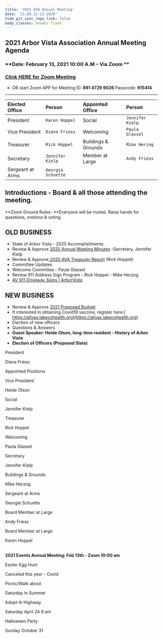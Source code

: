```yaml
---
title: '2021 AVA Annual Meeting'
date: '21:09 21-12-2020'
hide_git_sync_repo_link: false
body_classes: header-fixed
---
```


<link id="linkstyle" rel='stylesheet' href='/css/ava.css'/>

## 2021 Arbor Vista Association Annual Meeting Agenda
### **Date:  February 13, 2021  10:00 A.M – Via Zoom **
### [Click HERE for Zoom Meeting](https://us02web.zoom.us/j/89147299026?pwd=Wlh0RjF5a0JqRU96WXJKUjdVUXJiZz09) 
- OR start Zoom APP for Meeting ID: **891 4729 9026**  Passcode: **915414**

---


| __Elected Office__       | Person      | Appointed Office      | Person |
| :--- | :--- | :--- | :--- |
|  President |  `Karen Hoppel` |  Social |  `Jennifer Kielp` |
|  Vice President |  `Diana Friess` |   Welcoming |  `Paula Glassel` |
|  Treasurer |  `Rick Hoppel` |   Buildings & Grounds |  `Mike Herzog` |
|  Secretary |  `Jennifer Kielp` |   Member at Large |  `Andy Friess` |
|  Sergeant at Arms |  `Georgia Schuette` | | |

## Introductions - Board & all those attending the meeting.

**Zoom Ground Rules- **Everyone will be muted.  Raise hands for questions, motions & voting.


## OLD BUSINESS



*   State of Arbor Vista - 2020 Accomplishments
*   Review & Approve [2020 Annual Meeting Minutes](https://arborvista.org/docs/2020-ava-annual-meeting-minutes) -Secretary, Jennifer Kielp
*   Review & Approve[ 2020 AVA Treasurer Report](https://arborvista.org/docs/2020-ava-treasurer-report) (Rick Hoppel)
*   Committee Updates
*   Welcome Committee  - Paula Glassel
*   Review 911 Address Sign Program - Rick Hoppel - Mike Herzog
*   [AV 911 Driveway Signs | ArborVista](https://arborvista.org/projects/av-911-signs)


## NEW BUSINESS



*   Review & Approve [2021 Proposed Budget](https://arborvista.org/docs/2021-ava-proposed-budget)
*   If interested in obtaining Covid19 vaccine, register here:[ https://allvax.lakecohealth.org](https://allvax.lakecohealth.org) 
*   Election of new officers
*   Questions & Answers
*   **Guest Speaker: Heide Olson, long-time resident - History of Arbor Vista**
*   **Election of Officers (Proposed Slate)**

<table>
  
  
President
  
  Diana Friess
  
  Appointed Positions
  
  
  
  
  
  Vice President
  
  Heide Olson
  
  Social
  
  Jennifer Kielp
  
  
  
  Treasurer
  
  Rick Hoppel
  
  Welcoming
  
  Paula Glassel
  
  
  
  Secretary
  
  Jennifer Kielp
  
  Buildings & Grounds
  
  Mike Herzog
  
  
  
  Sergeant at Arms
  
  Georgie Schuette
  
  Board Member at Large
  
  Andy Friess
  
  
  
  
  
  
  
  Board Member at Large
  
  Karen Hoppel
  
  
</table>


**2021 Events			Annual Meeting: Feb 13th - Zoom   10:00 am**


<table>
  
  Easter Egg Hunt
  
  Canceled this year - Covid
  
  Picnic/Walk about
  
  Saturday in Summer 
  
  
  
  Adopt-A-Highway
  
  Saturday April 24  9 am
  
  Halloween Party
  
  Sunday October 31
  
  
</table>

